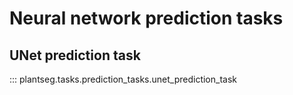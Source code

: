 # Neural network prediction tasks

## UNet prediction task

::: plantseg.tasks.prediction_tasks.unet_prediction_task
